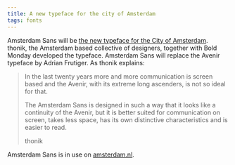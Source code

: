 ```yaml
---
title: A new typeface for the city of Amsterdam
tags: fonts
---
```

Amsterdam Sans will be [the new typeface for the City of Amsterdam](https://www.thonik.nl/stories/a-new-typeface-for-the-city-of-amsterdam/). thonik, the Amsterdam based collective of designers, together with Bold Monday developed the typeface. Amsterdam Sans will replace the Avenir typeface by Adrian Frutiger. As thonik explains:

> <p>In the last twenty years more and more communication is screen based and the Avenir, with its extreme long ascenders, is not so ideal for that.</p>
> <p>The Amsterdam Sans is designed in such a way that it looks like a continuity of the Avenir, but it is better suited for communication on screen, takes less space, has its own distinctive characteristics and is easier to read.</p>
> <footer>thonik</footer>

Amsterdam Sans is in use on [amsterdam.nl](https://www.amsterdam.nl).